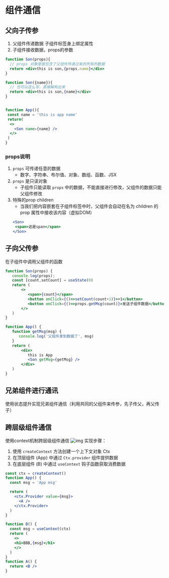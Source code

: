 # 组件通信

## 父向子传参
1. 父组件传递数据 子组件标签身上绑定属性
2. 子组件接收数据，props的参数
```jsx
function Son(props){
  // props 对象里面包含了父组件传递过来的所有的数据
  return <div>this is son,{props.name}</div>
}

function Son({name}){
  // 也可以这么写，直接解构出来
  return <div>this is son,{name}</div>
}


function App(){
 const name = 'this is app name'
 return(
  <>
    <Son name={name} />
  </>
 )
}
```
### props说明
1. `props` 可传递任意的数据
   - 数字、字符串、布尔值、对象、数组、函数、JSX
2. `props` 是只读对象
   - 子组件只能读取 `props` 中的数据，不能直接进行修改，父组件的数据只能父组件修改
3. 特殊的prop children
   - 当我们把内容嵌套在子组件标签中时，父组件会自动在名为 children 的 prop 属性中接收该内容（虚拟DOM）
   ```jsx
   <Son>
    <span>这是span</span>
   </Son>
   ```


## 子向父传参
在子组件中调用父组件的函数
```jsx
function Son(props) {
   console.log(props);
   const [count,setCount] = useState(0)
   return (
       <>
          <span>{count}</span>
          <button onClick={()=>setCount(count+1)}>+1</button>
          <button onClick={()=>props.getMsg(count)}>发送子组件数据</button>
       </>
   )
}

function App() {
   function getMsg(msg) {
      console.log('父组件拿到数据了', msg)
   }
   return (
       <div>
          this is App
          <Son getMsg={getMsg} />
       </div>
   )
}
```
## 兄弟组件进行通讯
使用状态提升实现兄弟组件通信（利用共同的父组件来传参，先子传父，再父传子）

## 跨层级组件通信
使用context机制跨层级组件通信
![img](/跨组件传参.png)
实现步骤：
1. 使用 `createContext` 方法创建一个上下文对象 Ctx
2. 在顶层组件 (App) 中通过 `Ctx.provider` 组件提供数据
3. 在底层组件 (B) 中通过 `useContext` 钩子函数获取消费数据

```jsx
const ctx = createContext()
function App() {
  const msg = 'App msg'

  return (
    <ctx.Provider value={msg}>
      <A />
    </ctx.Provider>
  )
}

function B() {
  const msg = useContext(ctx)
  return (
    <>
    <h1>BBB,{msg}</h1>
    </>
  )
}
function A() {
  return <B />
}
```
